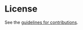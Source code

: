 # License

See the
[guidelines for contributions](https://github.com/core-wg/cocoa/blob/master/CONTRIBUTING.md).
